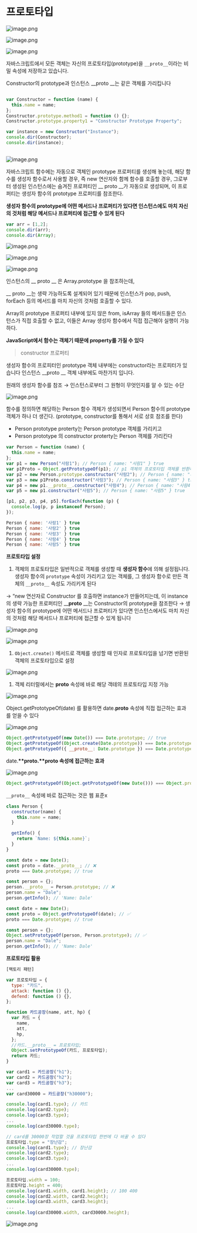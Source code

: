 # 프로토타입

![image.png](image.png)

![image.png](image%201.png)

![image.png](image%202.png)

자바스크립트에서 모든 객체는 자신의 프로토타입(prototype)을 `__proto__`이라는 비밀 속성에 저장하고 있습니다.

Constructor의 prototype과 인스턴스 __proto __는 같은 객체를 가리킵니다

```jsx

var Constructor = function (name) {
  this.name = name;
};
Constructor.prototype.method1 = function () {};
Constructor.prototype.property1 = "Constructor Prototype Property";

var instance = new Constructor("Instance");
console.dir(Constructor);
console.dir(instance);
    
```

![image.png](image%203.png)

자바스크립트 함수에는 자동으로 객체인 prototype 프로퍼티를 생성해 놓는데, 해당 함수를 생성자 함수로서 사용할 경우, 즉 new 연산자와 함께 함수를 호출할 경우, 그로부터 생성된 인스턴스에는 숨겨진 프로퍼티인 __ proto __가 자동으로 생성되며, 이 프로퍼티는 생성자 함수의 prototype 프로퍼티를 참조한다.

**생성자 함수의 prototype에 어떤 메서드나 프로퍼티가 있다면 인스턴스에도 마치 자신의 것처럼 해당 메서드나 프로퍼티에 접근할 수 있게 된다**

```jsx
var arr = [1,2];
console.dir(arr);
console.dir(Array);
```

![image.png](image%204.png)

![image.png](image%205.png)

![image.png](image%206.png)

인스턴스의 __ proto __ 은 Array.prototype 을 참조하는데, 

__ proto __는 생략 가능하도록 설계되어 있기 때문에 인스턴스가 pop, push, forEach 등의 메서드를 마치 자신의 것처럼 호출할 수 있다.

Array의 prototype 프로퍼티 내부에 있지 않은 from, isArray 들의 메서드들은 인스턴스가 직접 호출할 수 없고, 이들은 Array 생성자 함수에서 직접 접근해야 실행이 가능하다.

**JavaScript에서 함수는 객체기 때문에 property를 가질 수 있다**

> constructor 프로퍼티
> 

생성자 함수의 프로피터인 prototype 객체 내부에는 constructor라는 프로피터가 있습니다
인스턴스 __proto __ 객체 내부에도 마찬가지 입니다.

원래의 생성자 함수를 참조 → 인스턴스로부터 그 원형이 무엇인지를 알 수 있는 수단

![image.png](image%207.png)

함수를 정의하면 해당하는 Person 함수 객체가 생성되면서 Person 함수의 prototype 객체가 하나 더 생긴다. (prototype, constructor를 통해서 서로 상호 참조를 한다)

- Person prototype proterty는 Person prototype 객체를 가리키고
- Person prototype 의 constructor proterty는 Person 객체를 가리킨다

```jsx
var Person = function (name) {
  this.name = name;
};
var p1 = new Person("사람1"); // Person { name: "사람1" } true
var p1Proto = Object.getPrototypeOf(p1); // p1 객체의 프로토타입 객체를 반환하는 메서드
var p2 = new Person.prototype.constructor("사람2"); // Person { name: "사람2" } true
var p3 = new p1Proto.constructor("사람3"); // Person { name: "사람3" } true
var p4 = new p1.__proto__.constructor("사람4"); // Person { name: "사람4" } true
var p5 = new p1.constructor("사람5"); // Person { name: "사람5" } true

[p1, p2, p3, p4, p5].forEach(function (p) {
  console.log(p, p instanceof Person);
});

Person { name: '사람1' } true
Person { name: '사람2' } true
Person { name: '사람3' } true
Person { name: '사람4' } true
Person { name: '사람5' } true
```

**프로토타입 설정**

1. 객체의 프로토타입은 일반적으로 객체를 생성할 때 **생성자 함수**에 의해 설정됩니다. 
생성자 함수의 `prototype` 속성이 가리키고 있는 객체를, 그 생성자 함수로 만든 객체의 `__proto__` 속성도 가리키게 된다

→ “new 연산자로 Constructor 를 호출하면 instance가 만들어지는데, 이 instance의 생략 가능한 프로퍼티인 __**proto** __는 Constructor의 prototype을 참조한다
→ 생성자 함수의 prototype에 어떤 메서드나 프로퍼티가 있다면 인스턴스에서도 마치 자신의 것처럼 해당 메서드나 프로퍼티에 접근할 수 있게 됩니다

![image.png](image%208.png)

![image.png](image%209.png)

1. `Object.create()` 메서드로 객체를 생성할 때 인자로 프로토타입을 넘기면 반환된 객체의 프로토타입으로 설정

![image.png](image%2010.png)

1. 객체 리터럴에서는 **proto** 속성에 바로 해당 객테의 프로토타입 지정 가능

![image.png](image%2011.png)

Object.getPrototypeOf(date) 를 활용하면 date.__proto__ 속성에 직접 접근하는 효과를 얻을 수 있다

![image.png](image%2012.png)

```jsx
Object.getPrototypeOf(new Date()) === Date.prototype; // true
Object.getPrototypeOf(Object.create(Date.prototype)) === Date.prototype; // true
Object.getPrototypeOf({ __proto__: Date.prototype }) === Date.prototype; // true
```

date.__**proto__**.__**proto__ 속성에 접근하는 효과**

![image.png](image%2013.png)

```jsx
Object.getPrototypeOf(Object.getPrototypeOf(new Date())) === Object.prototype;
```

`__proto__` 속성에 바로 접근하는 것은 웹 표준x

```jsx
class Person {
  constructor(name) {
    this.name = name;
  }

  getInfo() {
    return `Name: ${this.name}`;
  }
}

const date = new Date();
const proto = date.__proto__; // ❌
proto === Date.prototype; // true

const person = {};
person.__proto__ = Person.prototype; // ❌
person.name = "Dale";
person.getInfo(); // 'Name: Dale'

const date = new Date();
const proto = Object.getPrototypeOf(date); // ✅
proto === Date.prototype; // true

const person = {};
Object.setPrototypeOf(person, Person.prototype); // ✅
person.name = "Dale";
person.getInfo(); // 'Name: Dale'
```

**프로토타입 활용**

```jsx
[팩토리 패턴]

var 프로토타입 = {
  type: "카드",
  attack: function () {},
  defend: function () {},
};

function 카드공장(name, att, hp) {
  var 카드 = {
    name,
    att,
    hp,
  };
  //카드.__proto__ = 프로토타입;
  Object.setPrototypeOf(카드, 프로토타입); 
  return 카드;
}

var card1 = 카드공장("h1");
var card2 = 카드공장("h2");
var card3 = 카드공장("h3");
...
var card30000 = 카드공장("h30000");

console.log(card1.type); // 카드
console.log(card2.type);
console.log(card3.type);
...
console.log(card30000.type);

// card를 30000장 작업할 것을 프로토타입 한번에 다 바꿀 수 있다
프로토타입.type = "장난감";
console.log(card1.type); // 장난감
console.log(card2.type);
console.log(card3.type);
...
console.log(card30000.type);

프로토타입.width = 100;
프로토타입.height = 400;
console.log(card1.width, card1.height); // 100 400
console.log(card2.width, card2.height);
console.log(card3.width, card3.height);
...
console.log(card30000.width, card30000.height);

```

![image.png](image%2014.png)